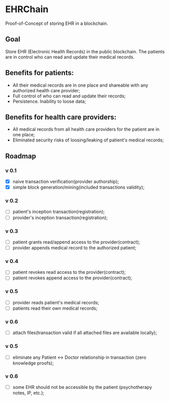 # EHRChain
Proof-of-Concept of storing EHR in a blockchain.

## Goal
Store EHR (Electronic Health Records) in the public blockchain. The patients are in control who can read and update their medical records.

## Benefits for patients:
- All their medical records are in one place and shareable with any authorized health care provider;
- Full control of who can read and update their records;
- Persistence. Inability to loose data;

## Benefits for health care providers:
- All medical records from all health care providers for the patient are in one place;
- Eliminated security risks of loosing/leaking of patient's medical records;

## Roadmap
### v 0.1
- [x] naive transaction verification(provider authorship);
- [x] simple block generation/mining(included transactions validity);

### v 0.2
- [ ] patient's inception transaction(registration);
- [ ] provider's inception transaction(registration);

### v 0.3
- [ ] patient grants read/append access to the provider(contract);
- [ ] provider appends medical record to the authorized patient;

### v 0.4
- [ ] patient revokes read access to the provider(contract);
- [ ] patient revokes append access to the provider(contract);

### v 0.5
- [ ] provider reads patient's medical records;
- [ ] patients read their own medical records;

### v 0.6 
- [ ] attach files(transaction valid if all attached files are available locally);

### v 0.5
- [ ] eliminate any Patient <-> Doctor relationship in transaction (zero knowledge proofs);

### v 0.6
- [ ] some EHR should not be accessible by the patient (psychotherapy notes, IP, etc.);
